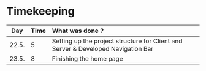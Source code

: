 # Timekeeping

|  Day   | Time  | What was done ?
| :----:|:-----| :-----| 
| 22.5. |  5  | Setting up the project structure for Client and Server & Developed Navigation Bar
| 23.5. |  8  | Finishing the home page
